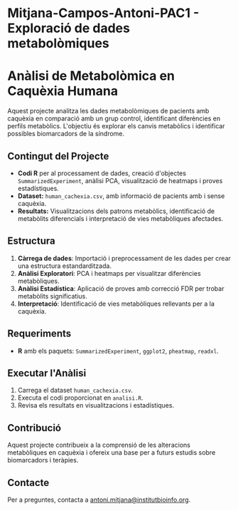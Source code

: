 # Mitjana-Campos-Antoni-PAC1 - Exploració de dades metabolòmiques
# Anàlisi de Metabolòmica en Caquèxia Humana

Aquest projecte analitza les dades metabolòmiques de pacients amb caquèxia en comparació amb un grup control, identificant diferències en perfils metabòlics. L'objectiu és explorar els canvis metabòlics i identificar possibles biomarcadors de la síndrome.

## Contingut del Projecte
- **Codi R** per al processament de dades, creació d'objectes `SummarizedExperiment`, anàlisi PCA, visualització de heatmaps i proves estadístiques.
- **Dataset:** `human_cachexia.csv`, amb informació de pacients amb i sense caquèxia.
- **Resultats:** Visualitzacions dels patrons metabòlics, identificació de metabòlits diferencials i interpretació de vies metabòliques afectades.

## Estructura
1. **Càrrega de dades**: Importació i preprocessament de les dades per crear una estructura estandarditzada.
2. **Anàlisi Exploratori**: PCA i heatmaps per visualitzar diferències metabòliques.
3. **Anàlisi Estadística**: Aplicació de proves amb correcció FDR per trobar metabòlits significatius.
4. **Interpretació**: Identificació de vies metabòliques rellevants per a la caquèxia.

## Requeriments
- **R** amb els paquets: `SummarizedExperiment`, `ggplot2`, `pheatmap`, `readxl`.
  
## Executar l'Anàlisi
1. Carrega el dataset `human_cachexia.csv`.
2. Executa el codi proporcionat en `analisi.R`.
3. Revisa els resultats en visualitzacions i estadístiques.

## Contribució
Aquest projecte contribueix a la comprensió de les alteracions metabòliques en caquèxia i ofereix una base per a futurs estudis sobre biomarcadors i teràpies.

## Contacte
Per a preguntes, contacta a [antoni.mitjana@institutbioinfo.org](mailto:antoni.mitjana@institutbioinfo.org).
